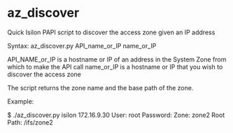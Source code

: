 # az_discover
Quick Isilon PAPI script to discover the access zone given an IP address

Syntax: az_discover.py API_name_or_IP name_or_IP

API_NAME_or_IP is a hostname or IP of an address in the System Zone from which to make the API call
name_or_IP is a hostname or IP that you wish to discover the access zone

The script returns the zone name and the base path of the zone.

Example:

$ ./az_discover.py isilon 172.16.9.30
User: root
Password: 
Zone: zone2
Root Path: /ifs/zone2
